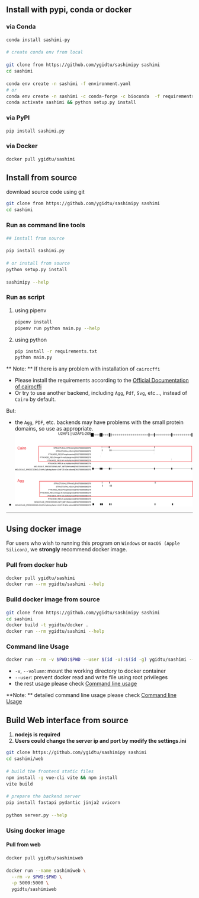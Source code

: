 
## Install with pypi, conda or docker

###  via Conda
```bash
conda install sashimi-py

# create conda env from local

git clone from https://github.com/ygidtu/sashimipy sashimi
cd sashimi

conda env create -n sashimi -f environment.yaml
# or
conda env create -n sashimi -c conda-forge -c bioconda  -f requirements.txt
conda activate sashimi && python setup.py install
```

### via PyPI

```bash
pip install sashimi.py
```

### via Docker

```bash
docker pull ygidtu/sashimi
```

## Install from source

download source code using git
```bash
git clone from https://github.com/ygidtu/sashimipy sashimi
cd sashimi
```

### Run as command line tools

```bash
## install from source

pip install sashimi.py

# or install from source
python setup.py install

sashimipy --help
```

### Run as script
1. using pipenv
    ```bash
    pipenv install
    pipenv run python main.py --help
    ```

2. using python
    ```bash
    pip install -r requirements.txt
    python main.py
    ```

** Note: **
If there is any problem with installation of `cairocffi`

- Please install the requirements according to the [Official Documentation of cairocffi](https://cairocffi.readthedocs.io/en/stable/overview.html)
- Or try to use another backend, including `Agg`, `Pdf`, `Svg`, etc..., instead of `Cairo` by default.

But:
- the `Agg`, `PDF`, etc. backends may have problems with the small protein domains, so use as appropriate.
- ![](imgs/cmd/1.svg)

---

## Using docker image

For users who wish to running this program on `Windows` or `macOS (Apple Silicon)`, we **strongly** recommend docker image.

### Pull from docker hub
```bash
docker pull ygidtu/sashimi
docker run --rm ygidtu/sashimi --help
```

### Build docker image from source
```bash
git clone from https://github.com/ygidtu/sashimipy sashimi
cd sashimi
docker build -t ygidtu/docker .
docker run --rm ygidtu/sashimi --help
```

### Command line Usage

```bash
docker run --rm -v $PWD:$PWD --user $(id -u):$(id -g) ygidtu/sashimi --help
```

- `-v`, `--volumn`: mount the working directory to docker container
- `--user`: prevent docker read and write file using root privileges
- the rest usage please check [Command line usage](./command.md)

**Note: ** detailed command line usage please check [Command line Usage](./command.md)


## Build Web interface from source

1. **nodejs is required**
2. **Users could change the server ip and port by modify the settings.ini**

```bash
git clone https://github.com/ygidtu/sashimipy sashimi
cd sashimi/web

# build the frontend static files
npm install -g vue-cli vite && npm install
vite build

# prepare the backend server
pip install fastapi pydantic jinja2 uvicorn

python server.py --help
```


### Using docker image

#### Pull from web

```bash
docker pull ygidtu/sashimiweb

docker run --name sashimiweb \
  --rm -v $PWD:$PWD \
  -p 5000:5000 \
  ygidtu/sashimiweb 
```